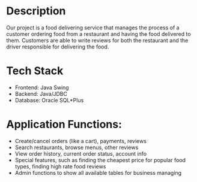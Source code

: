 # Description
Our project is a food delivering service that manages the process of a customer ordering food from a restaurant and having the food delivered to them. Customers are able to write reviews for both the restaurant and the driver responsible for delivering the food.

# Tech Stack
- Frontend: Java Swing
- Backend: Java/JDBC
- Database: Oracle SQL*Plus

# Application Functions:
- Create/cancel orders (like a cart), payments, reviews
- Search restaurants, browse menus, other reviews
- View order history, current order status, account info
- Special features, such as finding the cheapest price for popular food types, finding high rate food reviews
- Admin functions to show all available tables for business managing

